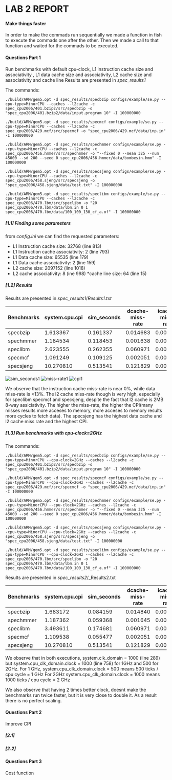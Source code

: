 # LAB 2 REPORT

#### Make things faster
In order to make the commads run sequentially we made a function in fish to execute the commads one after the other.
Then we made a call to that function and waited for the commads to be executed.

#### Questions Part 1

Run benchmarks with default cpu-clock, L1 instruction cache size and associativity , L1 data cache size and associativity,
L2 cache size and associativity and cache line
Results are presented in _spec_results1_

The commands:

```
./build/ARM/gem5.opt -d spec_results/specbzip configs/example/se.py --cpu-type=MinorCPU --caches --l2cache -c spec_cpu2006/401.bzip2/src/specbzip -o "spec_cpu2006/401.bzip2/data/input.program 10" -I 100000000

./build/ARM/gem5.opt -d spec_results/specmcf configs/example/se.py --cpu-type=MinorCPU --caches --l2cache -c spec_cpu2006/429.mcf/src/specmcf -o "spec_cpu2006/429.mcf/data/inp.in" -I 100000000

./build/ARM/gem5.opt -d spec_results/spechmmer configs/example/se.py --cpu-type=MinorCPU --caches --l2cache -c spec_cpu2006/456.hmmer/src/spechmmer -o "--fixed 0 --mean 325 --num 45000 --sd 200 --seed 0 spec_cpu2006/456.hmmer/data/bombesin.hmm" -I 100000000

./build/ARM/gem5.opt -d spec_results/specsjeng configs/example/se.py --cpu-type=MinorCPU --caches --l2cache -c  spec_cpu2006/458.sjeng/src/specsjeng -o "spec_cpu2006/458.sjeng/data/test.txt" -I 100000000

./build/ARM/gem5.opt -d spec_results/speclibm configs/example/se.py --cpu-type=MinorCPU --caches --l2cache -c spec_cpu2006/470.lbm/src/speclibm -o "20 spec_cpu2006/470.lbm/data/lbm.in 0 1 spec_cpu2006/470.lbm/data/100_100_130_cf_a.of" -I 100000000
```

##### [1.1] Finding some parameters
from _config.ini_ we can find the requested parameters:

* L1 Instruction cache size: 32768 (line 813)
* L1 Instruction cache associativity: 2 (line 793)
* L1 Data cache size: 65535 (line 179)
* L1 Data cache associativity: 2 (line 159)
* L2 cache size: 2097152 (line 1018)
* L2 cache associativity: 8 (ine 998)
*cache line size: 64 (line 15)

##### [1.2] Results

Results are presented in _spec_results1_/_Results1.txt_

| Benchmarks	| system.cpu.cpi |	sim_seconds | dcache-miss-rate	| icache-miss-rate	| l2-miss-rate |
| ----------- | -------------- | ------------ | ----------------- | ------------------| ------------ | 
| specbzip	| 1.613367 |	0.161337 |	0.014683	| 0.000074 |	0.281702 | 
| spechmmer	| 1.184534 | 0.118453 |	0.001638	| 0.000205	| 0.082233 | 
| speclibm	| 2.623555 | 0.262355 |	0.060971	| 0.000099	| 0.999927 | 
| specmcf		| 1.091249| 0.109125 |	0.002051	| 0.000037	| 0.724040 | 
| specsjeng	| 10.270810	| 0.513541 | 0.121829	| 0.000020	| 0.999979 | 

![sim_seconds1](https://user-images.githubusercontent.com/57758089/69497216-2804f500-0ee3-11ea-87c4-16bc7aa14705.png)
![miss-rate1](https://user-images.githubusercontent.com/57758089/69497217-289d8b80-0ee3-11ea-9c69-e76e80942de1.png)
![cpi1](https://user-images.githubusercontent.com/57758089/69497218-289d8b80-0ee3-11ea-941f-44a5df382299.png)

We observe that the instruction cache miss-rate is near 0%,  while data miss-rate is <13%. The l2 cache miss-rate though is very high, especially for speclibm specmcf and specsjeng, despite the fact that l2 cache is 2MB 8-way assiciativity. The higher the miss-rate, the higher the CPI(many misses results more acceses to memory, more acceses to memory results more cycles to fetch data). The specsjeng has the highest data cache and l2 cache miss rate and the highest CPI.

##### [1.3] Run benchmarks with cpu-clock=2GHz

The commands:

```
./build/ARM/gem5.opt -d spec_results/specbzip configs/example/se.py --cpu-type=MinorCPU --cpu-clock=2GHz --caches --l2cache -c spec_cpu2006/401.bzip2/src/specbzip -o "spec_cpu2006/401.bzip2/data/input.program 10" -I 100000000

./build/ARM/gem5.opt -d spec_results/specmcf configs/example/se.py --cpu-type=MinorCPU --cpu-clock=2GHz --caches --l2cache -c spec_cpu2006/429.mcf/src/specmcf -o "spec_cpu2006/429.mcf/data/inp.in" -I 100000000

./build/ARM/gem5.opt -d spec_results/spechmmer configs/example/se.py --cpu-type=MinorCPU --cpu-clock=2GHz --caches --l2cache -c spec_cpu2006/456.hmmer/src/spechmmer -o "--fixed 0 --mean 325 --num 45000 --sd 200 --seed 0 spec_cpu2006/456.hmmer/data/bombesin.hmm" -I 100000000

./build/ARM/gem5.opt -d spec_results/specsjeng configs/example/se.py --cpu-type=MinorCPU --cpu-clock=2GHz --caches --l2cache -c  spec_cpu2006/458.sjeng/src/specsjeng -o "spec_cpu2006/458.sjeng/data/test.txt" -I 100000000

./build/ARM/gem5.opt -d spec_results/speclibm configs/example/se.py --cpu-type=MinorCPU --cpu-clock=2GHz --caches --l2cache -c spec_cpu2006/470.lbm/src/speclibm -o "20 spec_cpu2006/470.lbm/data/lbm.in 0 1 spec_cpu2006/470.lbm/data/100_100_130_cf_a.of" -I 100000000
```

Results are presented in _spec_results2_/_Results2.txt

| Benchmarks	| system.cpu.cpi |	sim_seconds | dcache-miss-rate	| icache-miss-rate	| l2-miss-rate |
| ----------- | -------------- | ------------ | ----------------- | ------------------| ------------ | 
| specbzip	| 1.683172	| 0.084159	| 0.014840	| 0.000074	| 0.281708 | 
| spechmmer	| 1.187362	| 0.059368	| 0.001645	| 0.000205	| 0.082246 | 
| speclibm	| 3.493611	| 0.174681	| 0.060971	| 0.000099	| 0.999927 | 
| specmcf		| 1.109538	| 0.055477	| 0.002051	| 0.000037	| 0.724040 | 
| specsjeng	| 10.270810	| 0.513541	| 0.121829	| 0.000020	| 0.999979 | 

We observe that in both executions, system.clk_domain = 1000 (line 289) but system.cpu_clk_domain.clock = 1000 (line 758) for 1GHz and 500 for 2GHz.
For 1 GHz,  system.cpu_clk_domain.clock = 500 means 500 ticks / cpu cycle = 1 GHz
For 2GHz  system.cpu_clk_domain.clock = 1000 means 1000 ticks / cpu cycle = 2 GHz

We also observe that having 2 times better clock, doesnt make the benchmarks run twice faster, but it is very close to double it. As a result there is no perfect scaling.

#### Questions Part 2

Improve CPI 

##### [2.1]

##### [2.2]

#### Questions Part 3

Cost function

